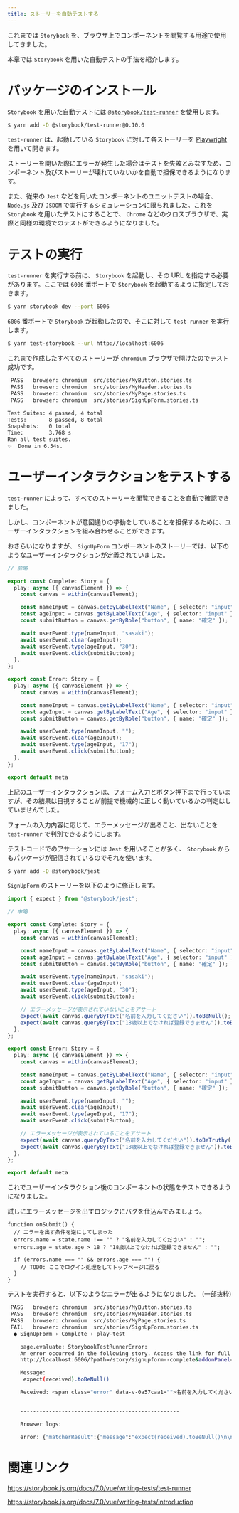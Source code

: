 ```yaml
---
title: ストーリーを自動テストする
---
```


これまでは `Storybook` を、ブラウザ上でコンポーネントを閲覧する用途で使用してきました。

本章では `Storybook` を用いた自動テストの手法を紹介します。

# パッケージのインストール

`Storybook` を用いた自動テストには [`@storybook/test-runner`](https://github.com/storybookjs/test-runner) を使用します。

```bash
$ yarn add -D @storybook/test-runner@0.10.0
```

`test-runner` は、起動している `Storybook` に対して各ストーリーを [Playwright](https://playwright.dev/) を用いて開きます。

ストーリーを開いた際にエラーが発生した場合はテストを失敗とみなすため、コンポーネント及びストーリーが壊れていないかを自動で担保できるようになります。

また、従来の `Jest` などを用いたコンポーネントのユニットテストの場合、 `Node.js` 及び `JSDOM` で実行するシミュレーションに限られました。これを `Storybook` を用いたテストにすることで、 `Chrome` などのクロスブラウザで、実際と同様の環境でのテストができるようになりました。

# テストの実行

`test-runner` を実行する前に、 `Storybook` を起動し、その URL を指定する必要があります。ここでは `6006` 番ポートで `Storybook` を起動するように指定しておきます。

```bash
$ yarn storybook dev --port 6006
```

`6006` 番ポートで `Storybook` が起動したので、そこに対して `test-runner` を実行します。

```bash
$ yarn test-storybook --url http://localhost:6006
```

これまで作成したすべてのストーリーが `chromium` ブラウザで開けたのでテスト成功です。

```bash
 PASS   browser: chromium  src/stories/MyButton.stories.ts
 PASS   browser: chromium  src/stories/MyHeader.stories.ts
 PASS   browser: chromium  src/stories/MyPage.stories.ts
 PASS   browser: chromium  src/stories/SignUpForm.stories.ts

Test Suites: 4 passed, 4 total
Tests:       8 passed, 8 total
Snapshots:   0 total
Time:        3.768 s
Ran all test suites.
✨  Done in 6.54s.
```

# ユーザーインタラクションをテストする

`test-runner` によって、すべてのストーリーを閲覧できることを自動で確認できました。

しかし、コンポーネントが意図通りの挙動をしていることを担保するために、ユーザーインタラクションを組み合わせることができます。

おさらいになりますが、 `SignUpForm` コンポーネントのストーリーでは、以下のようなユーザーインタラクションが定義されていました。

```ts:src/stories/SignUpForm.stories.ts
// 前略

export const Complete: Story = {
  play: async ({ canvasElement }) => {
    const canvas = within(canvasElement);

    const nameInput = canvas.getByLabelText("Name", { selector: "input" });
    const ageInput = canvas.getByLabelText("Age", { selector: "input" });
    const submitButton = canvas.getByRole("button", { name: "確定" });

    await userEvent.type(nameInput, "sasaki");
    await userEvent.clear(ageInput);
    await userEvent.type(ageInput, "30");
    await userEvent.click(submitButton);
  },
};

export const Error: Story = {
  play: async ({ canvasElement }) => {
    const canvas = within(canvasElement);

    const nameInput = canvas.getByLabelText("Name", { selector: "input" });
    const ageInput = canvas.getByLabelText("Age", { selector: "input" });
    const submitButton = canvas.getByRole("button", { name: "確定" });

    await userEvent.type(nameInput, "");
    await userEvent.clear(ageInput);
    await userEvent.type(ageInput, "17");
    await userEvent.click(submitButton);
  },
};

export default meta
```

上記のユーザーインタラクションは、フォーム入力とボタン押下まで行っていますが、その結果は目視することが前提で機械的に正しく動いているかの判定はしていませんでした。

フォームの入力内容に応じて、エラーメッセージが出ること、出ないことを `test-runner` で判別できるようにします。

テストコードでのアサーションには `Jest` を用いることが多く、 `Storybook` からもパッケージが配信されているのでそれを使います。

```bash
$ yarn add -D @storybook/jest
```

`SignUpForm` のストーリーを以下のように修正します。

```ts:src/stories/SignUpForm.stories.ts
import { expect } from "@storybook/jest";

// 中略

export const Complete: Story = {
  play: async ({ canvasElement }) => {
    const canvas = within(canvasElement);

    const nameInput = canvas.getByLabelText("Name", { selector: "input" });
    const ageInput = canvas.getByLabelText("Age", { selector: "input" });
    const submitButton = canvas.getByRole("button", { name: "確定" });

    await userEvent.type(nameInput, "sasaki");
    await userEvent.clear(ageInput);
    await userEvent.type(ageInput, "30");
    await userEvent.click(submitButton);

    // エラーメッセージが表示されていないことをアサート
    expect(await canvas.queryByText("名前を入力してください")).toBeNull();
    expect(await canvas.queryByText("18歳以上でなければ登録できません")).toBeNull();
  },
};

export const Error: Story = {
  play: async ({ canvasElement }) => {
    const canvas = within(canvasElement);

    const nameInput = canvas.getByLabelText("Name", { selector: "input" });
    const ageInput = canvas.getByLabelText("Age", { selector: "input" });
    const submitButton = canvas.getByRole("button", { name: "確定" });

    await userEvent.type(nameInput, "");
    await userEvent.clear(ageInput);
    await userEvent.type(ageInput, "17");
    await userEvent.click(submitButton);

    // エラーメッセージが表示されていることをアサート
    expect(await canvas.queryByText("名前を入力してください")).toBeTruthy();
    expect(await canvas.queryByText("18歳以上でなければ登録できません")).toBeTruthy();
  },
};

export default meta
```

これでユーザーインタラクション後のコンポーネントの状態をテストできるようになりました。

試しにエラーメッセージを出すロジックにバグを仕込んでみましょう。

```ts:src/components/SignUpForm.vue
function onSubmit() {
  // エラーを出す条件を逆にしてしまった
  errors.name = state.name !== "" ? "名前を入力してください" : "";
  errors.age = state.age > 18 ? "18歳以上でなければ登録できません" : "";

  if (errors.name === "" && errors.age === "") {
    // TODO: ここでログイン処理をしてトップページに戻る
  }
}
```

テストを実行すると、以下のようなエラーが出るようになりました。 (一部抜粋)

```bash
 PASS   browser: chromium  src/stories/MyButton.stories.ts
 PASS   browser: chromium  src/stories/MyHeader.stories.ts
 PASS   browser: chromium  src/stories/MyPage.stories.ts
 FAIL   browser: chromium  src/stories/SignUpForm.stories.ts
  ● SignUpForm › Complete › play-test

    page.evaluate: StorybookTestRunnerError:
    An error occurred in the following story. Access the link for full output:
    http://localhost:6006/?path=/story/signupform--complete&addonPanel=storybook/interactions/panel

    Message:
     expect(received).toBeNull()

    Received: <span class="error" data-v-0a57caa1="">名前を入力してください</span>


    --------------------------------------------------

    Browser logs:

    error: {"matcherResult":{"message":"expect(received).toBeNull()\n\nReceived: <span class=\"error\" data-v-0a57caa1=\"\">名前を入力してください</span>","pass":false}}
```

# 関連リンク

https://storybook.js.org/docs/7.0/vue/writing-tests/test-runner

https://storybook.js.org/docs/7.0/vue/writing-tests/introduction